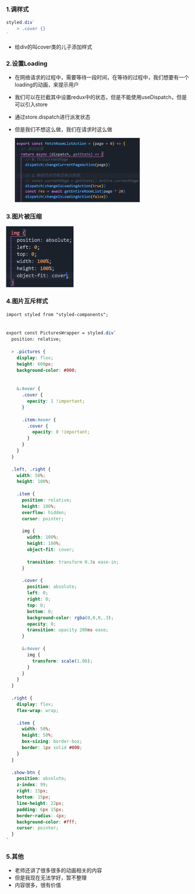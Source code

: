 ### 1.调样式

```js
styled.div`
	> .cover {}
`
```

- 给div的叫cover类的儿子添加样式

### 2.设置Loading

- 在网络请求的过程中，需要等待一段时间，在等待的过程中，我们想要有一个loading的动画，来提示用户

- 我们可以在拦截其中设置redux中的状态，但是不能使用useDispatch，但是可以引入store

- 通过store.dispatch进行派发状态

- 但是我们不想这么做，我们在请求时这么做

  <img src="images/image-20220925102413575.png" alt="image-20220925102413575" style="zoom:50%;" />

### 3.图片被压缩

<img src="images/image-20220925102639590.png" alt="image-20220925102639590" style="zoom:67%;" />

### 4.图片互斥样式

```css
import styled from "styled-components";


export const PicturesWrapper = styled.div`
  position: relative;

  > .pictures {
    display: flex;
    height: 600px;
    background-color: #000;


    &:hover {
      .cover {
        opacity: 1 !important;
      }

      .item:hover {
        .cover {
          opacity: 0 !important;
        }
      }
    }
  }

  .left, .right {
    width: 50%;
    height: 100%;

    .item {
      position: relative;
      height: 100%;
      overflow: hidden;
      cursor: pointer;

      img {
        width: 100%;
        height: 100%;
        object-fit: cover;

        transition: transform 0.3s ease-in;
      }

      .cover {
        position: absolute;
        left: 0;
        right: 0;
        top: 0;
        bottom: 0;
        background-color: rgba(0,0,0,.3);
        opacity: 0;
        transition: opacity 200ms ease;
      }
      
      &:hover {
        img {
          transform: scale(1.08);
        }
      }
    }
  }

  .right {
    display: flex;
    flex-wrap: wrap;

    .item {
      width: 50%;
      height: 50%;
      box-sizing: border-box;
      border: 1px solid #000;
    }
  }

  .show-btn {
    position: absolute;
    z-index: 99;
    right: 15px;
    bottom: 15px;
    line-height: 22px;
    padding: 6px 15px;
    border-radius: 4px;
    background-color: #fff;
    cursor: pointer;
  }
`
```

### 5.其他

- 老师还讲了很多很多的动画相关的内容
- 但是我现在无法学好，暂不整理
- 内容很多，很有价值